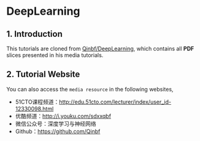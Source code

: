 # DeepLearning

## 1. Introduction
This tutorials are cloned from [Qinbf/DeepLearning](https://github.com/Qinbf/DeepLearning), which contains all **PDF** slices presented in his media tutorials.

## 2. Tutorial Website
You can also access the `media resource` in the following websites,

- 51CTO课程频道：http://edu.51cto.com/lecturer/index/user_id-12330098.html
- 优酷频道：http://i.youku.com/sdxxqbf
- 微信公众号：深度学习与神经网络
- Github：https://github.com/Qinbf
